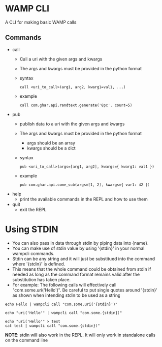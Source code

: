 # WAMP CLI

A CLI for making basic WAMP calls

## Commands

- call
    - Call a uri with the given args and kwargs
    - The args and kwargs must be provided in the python format
    - syntax
        
        ```
        call <uri_to_call>(arg1, arg2, kwarg1=val1, ...)
        ```
    - example
        
        ```
        call com.ghar.api.randtext.generate('8pc', count=5)
        ```
- pub
    - publish data to a uri with the given args and kwargs
    - The args and kwargs must be provided in the python format
        - args should be an array
        - kwargs should be a dict
    - syntax
        
        ```
        pub <uri_to_call>(args=[arg1, arg2], kwargs={ kwarg1: val1 })
        ```
    - example
        
        ```
        pub com.ghar.api.some_sub(args=[1, 2], kwargs={ var1: 42 })
        ```
- help
    - print the available commands in the REPL and how to use them
- quit
    - exit the REPL

# Using STDIN

- You can also pass in data through stdin by piping data into {name}.
- You can make use of stdin value by using '{stdin}' in your normal wampcli commands.
- Stdin can be any string and it will just be substitued into the command where '{stdin}' is defined.
- This means that the whole command could be obtained from stdin if needed as long as the command format remains valid after the substitution has taken place.
- For example: The following calls will effectively call "com.some.uri('Hello')". Be careful to put single quotes around '{stdin}' as shown when intending stdin to be used as a string

```
echo Hello | wampcli call "com.some.uri('{stdin}')"

echo "uri('Hello'" | wampcli call "com.some.{stdin})"

echo "uri('Hello'" > test
cat test | wampcli call "com.some.{stdin})"
```

**NOTE**: stdin will also work in the REPL. It will only work in
standalone calls on the command line
